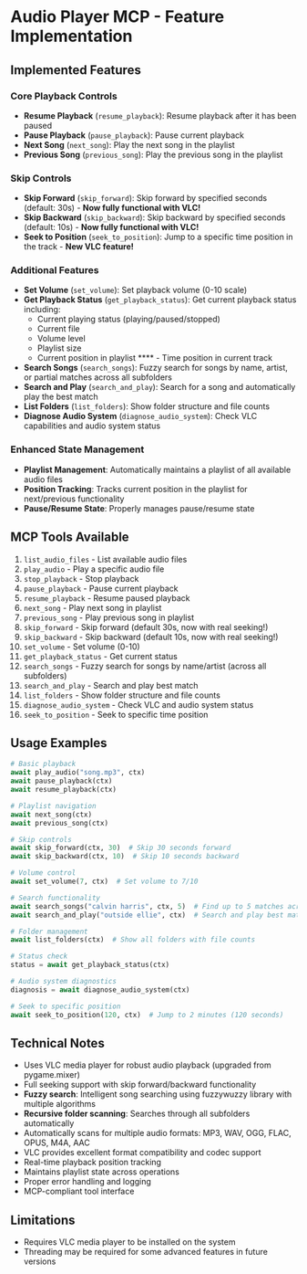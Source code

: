 # Audio Player MCP - Feature Implementation

## Implemented Features

### Core Playback Controls
- **Resume Playback** (`resume_playback`): Resume playback after it has been paused
- **Pause Playback** (`pause_playback`): Pause current playback
- **Next Song** (`next_song`): Play the next song in the playlist
- **Previous Song** (`previous_song`): Play the previous song in the playlist

### Skip Controls
- **Skip Forward** (`skip_forward`): Skip forward by specified seconds (default: 30s) - **Now fully functional with VLC!**
- **Skip Backward** (`skip_backward`): Skip backward by specified seconds (default: 10s) - **Now fully functional with VLC!**
- **Seek to Position** (`seek_to_position`): Jump to a specific time position in the track - **New VLC feature!**

### Additional Features
- **Set Volume** (`set_volume`): Set playback volume (0-10 scale)
- **Get Playback Status** (`get_playback_status`): Get current playback status including:
  - Current playing status (playing/paused/stopped)
  - Current file
  - Volume level
  - Playlist size
  - Current position in playlist
****  - Time position in current track
- **Search Songs** (`search_songs`): Fuzzy search for songs by name, artist, or partial matches across all subfolders
- **Search and Play** (`search_and_play`): Search for a song and automatically play the best match
- **List Folders** (`list_folders`): Show folder structure and file counts
- **Diagnose Audio System** (`diagnose_audio_system`): Check VLC capabilities and audio system status

### Enhanced State Management
- **Playlist Management**: Automatically maintains a playlist of all available audio files
- **Position Tracking**: Tracks current position in the playlist for next/previous functionality
- **Pause/Resume State**: Properly manages pause/resume state

## MCP Tools Available

1. `list_audio_files` - List available audio files
2. `play_audio` - Play a specific audio file
3. `stop_playback` - Stop playback
4. `pause_playback` - Pause current playback
5. `resume_playback` - Resume paused playback
6. `next_song` - Play next song in playlist
7. `previous_song` - Play previous song in playlist
8. `skip_forward` - Skip forward (default 30s, now with real seeking!)
9. `skip_backward` - Skip backward (default 10s, now with real seeking!)
10. `set_volume` - Set volume (0-10)
11. `get_playback_status` - Get current status
12. `search_songs` - Fuzzy search for songs by name/artist (across all subfolders)
13. `search_and_play` - Search and play best match
14. `list_folders` - Show folder structure and file counts  
15. `diagnose_audio_system` - Check VLC and audio system status
12. `seek_to_position` - Seek to specific time position

## Usage Examples

```python
# Basic playback
await play_audio("song.mp3", ctx)
await pause_playback(ctx)
await resume_playback(ctx)

# Playlist navigation
await next_song(ctx)
await previous_song(ctx)

# Skip controls
await skip_forward(ctx, 30)  # Skip 30 seconds forward
await skip_backward(ctx, 10)  # Skip 10 seconds backward

# Volume control
await set_volume(7, ctx)  # Set volume to 7/10

# Search functionality
await search_songs("calvin harris", ctx, 5)  # Find up to 5 matches across all folders
await search_and_play("outside ellie", ctx)  # Search and play best match

# Folder management
await list_folders(ctx)  # Show all folders with file counts

# Status check
status = await get_playback_status(ctx)

# Audio system diagnostics
diagnosis = await diagnose_audio_system(ctx)

# Seek to specific position
await seek_to_position(120, ctx)  # Jump to 2 minutes (120 seconds)
```

## Technical Notes

- Uses VLC media player for robust audio playback (upgraded from pygame.mixer)
- Full seeking support with skip forward/backward functionality
- **Fuzzy search**: Intelligent song searching using fuzzywuzzy library with multiple algorithms
- **Recursive folder scanning**: Searches through all subfolders automatically
- Automatically scans for multiple audio formats: MP3, WAV, OGG, FLAC, OPUS, M4A, AAC
- VLC provides excellent format compatibility and codec support
- Real-time playback position tracking
- Maintains playlist state across operations
- Proper error handling and logging
- MCP-compliant tool interface

## Limitations

- Requires VLC media player to be installed on the system
- Threading may be required for some advanced features in future versions
